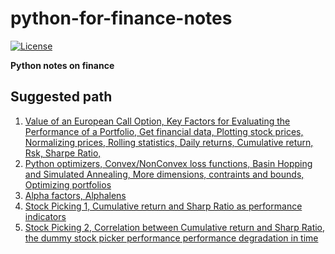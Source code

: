 # python-for-finance-notes

[![License](http://img.shields.io/:license-mit-blue.svg?style=flat)](http://badges.mit-license.org)

__Python notes on finance__

## Suggested path 

1. [Value of an European Call Option, Key Factors for Evaluating the Performance of a Portfolio, Get financial data, Plotting stock prices, Normalizing prices, Rolling statistics, Daily returns, Cumulative return, Rsk, Sharpe Ratio, ](https://github.com/gtesei/python-for-finance-notes/blob/master/1__Warmup.ipynb)
2. [Python optimizers, Convex/NonConvex loss functions, Basin Hopping and Simulated Annealing, More dimensions, contraints and bounds, Optimizing portfolios](https://github.com/gtesei/python-for-finance-notes/blob/master/2__Optimizing_Portfolios.ipynb)
3. [Alpha factors, Alphalens](https://github.com/gtesei/python-for-finance-notes/blob/master/3__Alpha_Factors.ipynb)
4. [Stock Picking 1, Cumulative return and Sharp Ratio as performance indicators ](https://github.com/gtesei/python-for-finance-notes/blob/master/4_1__Stock_Picking_Understand_the_Past.ipynb)
5. [Stock Picking 2, Correlation between Cumulative return and Sharp Ratio, the dummy stock picker performance performance  degradation in time](https://github.com/gtesei/python-for-finance-notes/blob/master/4_2__Stock_Picking_The_Future_is_not_what_used_to_be.ipynb)


